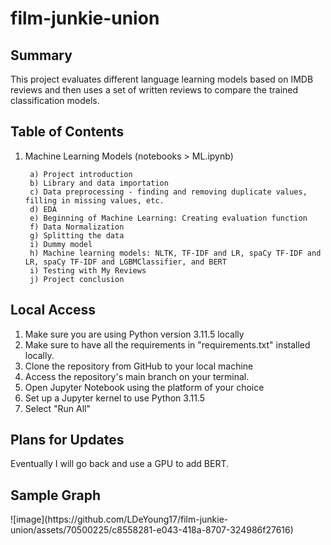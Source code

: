 # film-junkie-union

<h2>Summary</h2>

This project evaluates different language learning models based on IMDB reviews and then uses a set of written reviews to compare the trained classification models. 

<h2>Table of Contents</h2>

1. Machine Learning Models (notebooks > ML.ipynb)
      
        a) Project introduction
        b) Library and data importation
        c) Data preprocessing - finding and removing duplicate values, filling in missing values, etc.
        d) EDA
        e) Beginning of Machine Learning: Creating evaluation function
        f) Data Normalization
        g) Splitting the data
        i) Dummy model
        h) Machine learning models: NLTK, TF-IDF and LR, spaCy TF-IDF and LR, spaCy TF-IDF and LGBMClassifier, and BERT
        i) Testing with My Reviews
        j) Project conclusion


<h2>Local Access</h2>

1. Make sure you are using Python version 3.11.5 locally
2. Make sure to have all the requirements in "requirements.txt" installed locally. 
3. Clone the repository from GitHub to your local machine 
4. Access the repository's main branch on your terminal. 
5. Open Jupyter Notebook using the platform of your choice
6. Set up a Jupyter kernel to use Python 3.11.5
7. Select "Run All"

<h2>Plans for Updates</h2>

Eventually I will go back and use a GPU to add BERT.

<h2>Sample Graph</h2>
![image](https://github.com/LDeYoung17/film-junkie-union/assets/70500225/c8558281-e043-418a-8707-324986f27616)

